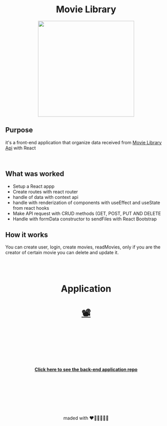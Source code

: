 <div align="center">

# Movie Library

<img src="https://user-images.githubusercontent.com/62621800/136698669-86ac357c-167b-4665-bc4f-3b6c171a83d4.jpg"  width="300" />  
  
  
</div>
  
## Purpose

it's a front-end application that organize data received from [Movie Library Api](https://github.com/offpepe/Movie-Library-API) with React

<br/>

## What was worked

- Setup a React appp
- Create routes with react router
- handle of data with context api
- handle with renderization of components with useEffect and useState from react hooks
- Make API request with CRUD methods (GET, POST, PUT AND DELETE
- Handle with formData constructor to sendFiles with React Bootstrap

## How it works

You can create user, login, create movies, readMovies, only if you are the creator of certain movie you can delete and update it.


<div align="center">
 <br/><br/> 
 
# Application  
  
# [📽](https://offpepe.github.io/movie-library/)
  
</div>

<br/><br/><br/><br/><br/><br/>

<div align="center">

  
 #### [Click here to see the back-end application repo](https://github.com/offpepe/Movie-Library-API)
  
<br/><br/><br/><br/><br/><br/>


maded with ❤🧡🖤💜💛💚
  
</div>



